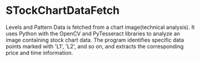 # STockChartDataFetch
Levels and Pattern Data is fetched from a chart image(technical analysis).
It uses Python with the OpenCV and PyTesseract libraries to analyze an image containing stock chart data. The program identifies specific data points marked with 'L1', 'L2', and so on, and extracts the corresponding price and time information.

